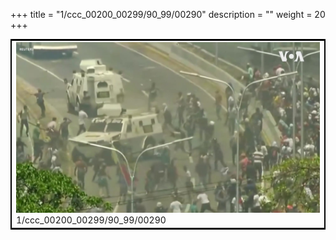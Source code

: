 +++
title = "1/ccc_00200_00299/90_99/00290"
description = ""
weight = 20
+++

<table style="border:2px solid black;max-width:800px;max-height:800px;" 
><tr><td>
<img class="center-fit-jpg"
src="/jpg_/aaa_20190430_NxaOmWaI8sI_00289.jpg">
1/ccc_00200_00299/90_99/00290
</img></td></tr></table>
